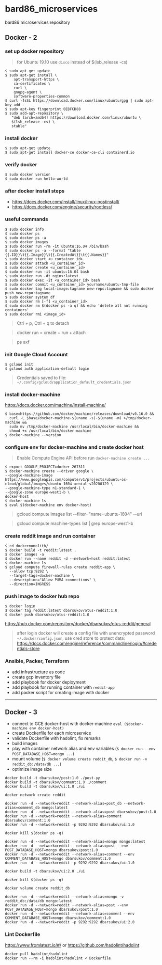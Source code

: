 # bard86_microservices
bard86 microservices repository

## Docker - 2

### set up docker repository
> for Ubuntu 19.10 use `disco` instead of $(lsb_release -cs)
```console
$ sudo apt-get update
$ sudo apt-get install \
    apt-transport-https \
    ca-certificates \
    curl \
    gnupg-agent \
    software-properties-common
$ curl -fsSL https://download.docker.com/linux/ubuntu/gpg | sudo apt-key add -
$ sudo apt-key fingerprint 0EBFCD88
$ sudo add-apt-repository \
   "deb [arch=amd64] https://download.docker.com/linux/ubuntu \
   $(lsb_release -cs) \
   stable"
```
### install docker
```console
$ sudo apt-get update
$ sudo apt-get install docker-ce docker-ce-cli containerd.io
```
### verify docker
```console
$ sudo docker version
$ sudo docker run hello-world
```
### after docker install steps
- https://docs.docker.com/install/linux/linux-postinstall/
- https://docs.docker.com/engine/security/rootless/

### useful commands
```console
$ sudo docker info
$ sudo docker ps
$ sudo docker ps -a
$ sudo docker images
$ sudo docker run -rm -it ubuntu:16.04 /bin/bash
$ sudo docker ps -a --format "table {{.ID}}\t{{.Image}}\t{{.CreatedAt}}\t{{.Names}}"
$ sudo docker start <u_container_id>
$ sudo docker attach <u_container_id>
$ sudo docker create <u_container_id>
$ sudo docker run -it ubuntu:16.04 bash
$ sudo docker run -dt nginx:latest
$ sudo docker exec -it <u_container_id> bash
$ sudo docker commit <u_container_id> yourname/ubuntu-tmp-file
$ sudo docker tag local-image:tagname new-repo:tagname && sudo docker push new-repo:tagname
$ sudo docker system df
$ sudo docker rm [-f] <u_container_id>
$ sudo docker rm $(docker ps -a q) && echo 'delete all not running containers'
$ sudo docker rmi <image_id>
```
> Ctrl + p, Ctrl + q to detach

> docker run = create + run + attach

> ps axf


### init Google Cloud Account

```console
$ gcloud init
$ gcloud auth application-default login
```
> Credentials saved to file: `~/.config/gcloud/application_default_credentials.json`

### install docker-machine

https://docs.docker.com/machine/install-machine/

```console
$ base=https://github.com/docker/machine/releases/download/v0.16.0 &&
  curl -L $base/docker-machine-$(uname -s)-$(uname -m) >/tmp/docker-machine &&
  sudo mv /tmp/docker-machine /usr/local/bin/docker-machine &&
  chmod +x /usr/local/bin/docker-machine
$ docker-machine --version
```

### configure env for docker-machine and create docker host

> Enable Compute Engine API before run `docker-machine create ...`

```console
$ export GOOGLE_PROJECT=docker-267311
$ docker-machine create --driver google \
--google-machine-image https://www.googleapis.com/compute/v1/projects/ubuntu-os-cloud/global/images/ubuntu-1604-xenial-v20200129 \
--google-machine-type n1-standard-1 \
--google-zone europe-west1-b \
docker-host
$ docker-machine ls
$ eval $(docker-machine env docker-host)
```
> gcloud compute images list --filter="name=ubuntu-1604" --uri

> gcloud compute machine-types list | grep europe-west1-b

###  create reddit image and run container

```console
$ cd dockermonolith/
$ docker build -t reddit:latest .
$ docker images -a
$ docker run --name reddit -d --network=host reddit:latest
$ docker-machine ls
$ gcloud compute firewall-rules create reddit-app \
  --allow tcp:9292 \
  --target-tags=docker-machine \
  --description="Allow PUMA connections" \
  --direction=INGRESS
```

### push image to docker hub repo

```console
$ docker login
$ docker tag reddit:latest dbarsukov/otus-reddit:1.0
$ docker push dbarsukov/otus-reddit:1.0
```

https://hub.docker.com/repository/docker/dbarsukov/otus-reddit/general

> after login docker will create a config file with unencrypted password `~/.docker/config.json`, use cred store to protect data: https://docs.docker.com/engine/reference/commandline/login/#credentials-store

### Ansible, Packer, Terraform

 - add infrastructure as code
 - create gcp inventory file
 - add playbook for docker deployment
 - add playbook for running container with `reddit-app`
 - add packer script for creating image with docker

--------------------------------------------------------

## Docker - 3

- connect to GCE docker-host with docker-machine `eval ($docker-machine env docker-host)`
- create Dockerfile for each microservice
- validate Dockerfile with hadolint, fix remarks
- build images
- play with container network alias and env variables (`$ docker run --env POST_DATABASE_HOST=mongo ...`)
- mount volume (`$ docker volume create reddit_db`, `$ docker run -v reddit_db:/data/db ...`)
- optimize image size

```console
docker build -t dbarsukov/post:1.0 ./post-py
docker build -t dbarsukov/comment:1.0 ./comment
docker build -t dbarsukov/ui:1.0 ./ui

docker network create reddit

docker run -d --network=reddit --network-alias=post_db --network-alias=comment_db mongo:latest
docker run -d --network=reddit --network-alias=post dbarsukov/post:1.0
docker run -d --network=reddit --network-alias=comment dbarsukov/comment:1.0
docker run -d --network=reddit -p 9292:9292 dbarsukov/ui:1.0

docker kill $(docker ps -q)

docker run -d --network=reddit --network-alias=mongo mongo:latest
docker run -d --network=reddit --network-alias=post --env POST_DATABASE_HOST=mongo dbarsukov/post:1.0
docker run -d --network=reddit --network-alias=comment --env COMMENT_DATABASE_HOST=mongo dbarsukov/comment:1.0
docker run -d --network=reddit -p 9292:9292 dbarsukov/ui:1.0

docker build -t dbarsukov/ui:2.0 ./ui

docker kill $(docker ps -q)

docker volume create reddit_db

docker run -d --network=reddit --network-alias=mongo -v reddit_db:/data/db mongo:latest
docker run -d --network=reddit --network-alias=post --env POST_DATABASE_HOST=mongo dbarsukov/post:1.0
docker run -d --network=reddit --network-alias=comment --env COMMENT_DATABASE_HOST=mongo dbarsukov/comment:1.0
docker run -d --network=reddit -p 9292:9292 dbarsukov/ui:2.0
```

### Lint Dockerfile

https://www.fromlatest.io/#/ or
https://github.com/hadolint/hadolint

```console
docker pull hadolint/hadolint
docker run --rm -i hadolint/hadolint < Dockerfile
```

